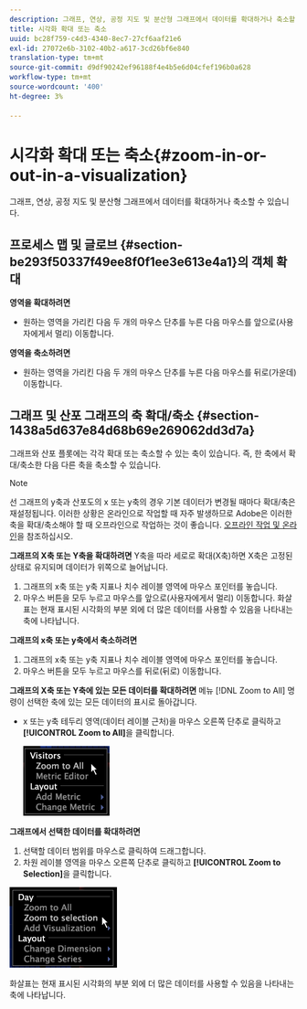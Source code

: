 ```yaml
---
description: 그래프, 연상, 공정 지도 및 분산형 그래프에서 데이터를 확대하거나 축소할 수 있습니다.
title: 시각화 확대 또는 축소
uuid: bc28f759-c4d3-4340-8ec7-27cf6aaf21e6
exl-id: 27072e6b-3102-40b2-a617-3cd26bf6e840
translation-type: tm+mt
source-git-commit: d9df90242ef96188f4e4b5e6d04cfef196b0a628
workflow-type: tm+mt
source-wordcount: '400'
ht-degree: 3%

---
```


# 시각화 확대 또는 축소{#zoom-in-or-out-in-a-visualization}

그래프, 연상, 공정 지도 및 분산형 그래프에서 데이터를 확대하거나 축소할 수 있습니다.

## 프로세스 맵 및 글로브 {#section-be293f50337f49ee8f0f1ee3e613e4a1}의 객체 확대

**영역을 확대하려면**

* 원하는 영역을 가리킨 다음 두 개의 마우스 단추를 누른 다음 마우스를 앞으로(사용자에게서 멀리) 이동합니다.

**영역을 축소하려면**

* 원하는 영역을 가리킨 다음 두 개의 마우스 단추를 누른 다음 마우스를 뒤로(가운데) 이동합니다.

## 그래프 및 산포 그래프의 축 확대/축소 {#section-1438a5d637e84d68b69e269062dd3d7a}

그래프와 산포 플롯에는 각각 확대 또는 축소할 수 있는 축이 있습니다. 즉, 한 축에서 확대/축소한 다음 다른 축을 축소할 수 있습니다.

>[!NOTE]
>
>선 그래프의 y축과 산포도의 x 또는 y축의 경우 기본 데이터가 변경될 때마다 확대/축은 재설정됩니다. 이러한 상황은 온라인으로 작업할 때 자주 발생하므로 Adobe은 이러한 축을 확대/축소해야 할 때 오프라인으로 작업하는 것이 좋습니다. [오프라인 작업 및 온라인](../../../home/c-get-started/c-off-on.md#concept-cef8758ede044b18b3558376c5eb9f54)을 참조하십시오.

**그래프의 X축 또는 Y축을 확대하려면** Y축을 따라 세로로 확대(X축)하면 X축은 고정된 상태로 유지되며 데이터가 위쪽으로 늘어납니다.

1. 그래프의 x축 또는 y축 지표나 치수 레이블 영역에 마우스 포인터를 놓습니다.
1. 마우스 버튼을 모두 누르고 마우스를 앞으로(사용자에게서 멀리) 이동합니다. 화살표는 현재 표시된 시각화의 부분 외에 더 많은 데이터를 사용할 수 있음을 나타내는 축에 나타납니다.

**그래프의 x축 또는 y축에서 축소하려면**

1. 그래프의 x축 또는 y축 지표나 치수 레이블 영역에 마우스 포인터를 놓습니다.
1. 마우스 버튼을 모두 누르고 마우스를 뒤로(뒤로) 이동합니다.

**그래프의 X축 또는 Y축에 있는 모든 데이터를 확대하려면** 메뉴  [!DNL Zoom to All] 명령이 선택한 축에 있는 모든 데이터의 표시로 돌아갑니다.

* x 또는 y축 테두리 영역(데이터 레이블 근처)을 마우스 오른쪽 단추로 클릭하고 **[!UICONTROL Zoom to All]**&#x200B;을 클릭합니다.

   ![](assets/vis_ZoomToAll.png)

**그래프에서 선택한 데이터를 확대하려면**

1. 선택할 데이터 범위를 마우스로 클릭하여 드래그합니다.
1. 차원 레이블 영역을 마우스 오른쪽 단추로 클릭하고 **[!UICONTROL Zoom to Selection]**&#x200B;을 클릭합니다.

![](assets/vis_ZoomToSelection.png)

화살표는 현재 표시된 시각화의 부분 외에 더 많은 데이터를 사용할 수 있음을 나타내는 축에 나타납니다.
